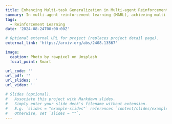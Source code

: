 ```yaml
---
title: Enhancing Multi-task Generalization in Multi-agent Reinforcement Learning
summary: In multi-agent reinforcement learning (MARL), achieving multi-task generalization to diverse agents and objectives presents significant challenges. Existing online MARL algorithms primarily focus on single-task performance, but their lack of multi-task generalization capabilities typically results in substantial computational waste and limited real-life applicability. Meanwhile, existing offline multi-task MARL approaches are heavily dependent on data quality, often resulting in poor performance on unseen tasks. Therefore, we want to develop effective Multi-task MARL methods that can achieve generalization across different tasks with little training costs. One related paper is (HyGen)[https://arxiv.org/abs/2408.13567].
tags:
  - Reinforcement Learning
date: '2024-08-24T00:00:00Z'

# Optional external URL for project (replaces project detail page).
external_link: 'https://arxiv.org/abs/2408.13567'

image:
  caption: Photo by rawpixel on Unsplash
  focal_point: Smart

url_code: ''
url_pdf: ''
url_slides: ''
url_video: ''

# Slides (optional).
#   Associate this project with Markdown slides.
#   Simply enter your slide deck's filename without extension.
#   E.g. `slides = "example-slides"` references `content/slides/example-slides.md`.
#   Otherwise, set `slides = ""`.
---
```

